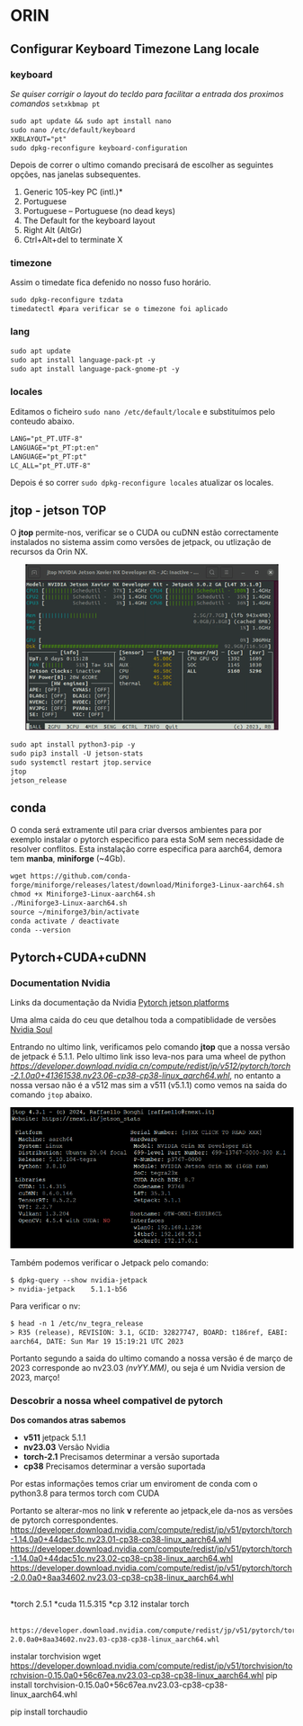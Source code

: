 # ORIN
## Configurar Keyboard Timezone Lang locale
### keyboard
*Se quiser corrigir o layout do tecldo para facilitar a entrada dos proximos comandos* `setxkbmap pt` 
``` shell
sudo apt update && sudo apt install nano
sudo nano /etc/default/keyboard
XKBLAYOUT="pt"
sudo dpkg-reconfigure keyboard-configuration
```
Depois de correr o ultimo comando precisará de escolher as seguintes opções, nas janelas subsequentes.
1.	Generic 105-key PC (intl.)*
2.	Portuguese
3.	Portuguese – Portuguese (no dead keys)
4.	The Default for the keyboard layout
5.	Right Alt (AltGr)
6.	Ctrl+Alt+del to terminate X <YES>

### timezone
Assim o timedate fica defenido no nosso fuso horário. 
``` shell
sudo dpkg-reconfigure tzdata
timedatectl #para verificar se o timezone foi aplicado
```
### lang
``` shell
sudo apt update
sudo apt install language-pack-pt -y
sudo apt install language-pack-gnome-pt -y
```
### locales
Editamos o ficheiro `sudo nano /etc/default/locale` e substituímos pelo conteudo abaixo. 
``` shell
LANG="pt_PT.UTF-8"
LANGUAGE="pt_PT:pt:en"
LANGUAGE="pt_PT:pt"
LC_ALL="pt_PT.UTF-8"
```
Depois é so correr `sudo dpkg-reconfigure locales` atualizar os locales.

## jtop - jetson TOP
O **jtop** permite-nos, verificar se o CUDA ou cuDNN estão correctamente instalados no sistema assim como versões de jetpack, ou utlização de recursos da Orin NX.
<div align="center">
  <img src="jtop.gif" alt="Logo do Projeto" width="450">
</div>

``` shell
sudo apt install python3-pip -y
sudo pip3 install -U jetson-stats
sudo systemctl restart jtop.service
jtop
jetson_release
```
## conda
O conda será extramente util para criar dversos ambientes para por exemplo instalar o pytorch especifico para esta SoM sem necessidade de resolver conflitos.
Esta instalação corre especifica para aarch64, demora tem **manba**, **miniforge** (~4Gb).
``` shell
wget https://github.com/conda-forge/miniforge/releases/latest/download/Miniforge3-Linux-aarch64.sh
chmod +x Miniforge3-Linux-aarch64.sh
./Miniforge3-Linux-aarch64.sh
source ~/miniforge3/bin/activate
conda activate / deactivate
conda --version
```

## Pytorch+CUDA+cuDNN

### Documentation Nvidia

Links da documentação da Nvidia [Pytorch jetson platforms](https://docs.nvidia.com/deeplearning/frameworks/install-pytorch-jetson-platform/index.html) 

Uma alma caida do ceu que detalhou toda a compatiblidade de versões [Nvidia Soul](https://forums.developer.nvidia.com/t/pytorch-for-jetson/72048)

Entrando no ultimo link, verificamos pelo comando **jtop** que a nossa versão de jetpack é 5.1.1. Pelo ultimo link isso leva-nos para uma wheel de python *https://developer.download.nvidia.cn/compute/redist/jp/v512/pytorch/torch-2.1.0a0+41361538.nv23.06-cp38-cp38-linux_aarch64.whl*, no entanto a nossa versao não é a v512 mas sim a v511 (v5.1.1) como vemos na saida do comando `jtop` abaixo.

<div align="center">
  <img src="jtop_zedBox.png" alt="Logo do Projeto" width="650">
</div>

Também podemos verificar o Jetpack pelo comando: 
``` shell
$ dpkg-query --show nvidia-jetpack
> nvidia-jetpack	5.1.1-b56
```

Para verificar o nv:
``` shell
$ head -n 1 /etc/nv_tegra_release
> R35 (release), REVISION: 3.1, GCID: 32827747, BOARD: t186ref, EABI: aarch64, DATE: Sun Mar 19 15:19:21 UTC 2023
```
Portanto segundo a saida do ultimo comando a nossa versão é de março de 2023 corresponde ao nv23.03 *(nvYY.MM)*, ou seja é um Nvidia version de 2023, março!

### Descobrir a nossa wheel compativel de pytorch
**Dos comandos atras sabemos** 
 - **v511**       jetpack 5.1.1
 - **nv23.03**    Versão Nvidia
 - **torch-2.1**  Precisamos determinar a versão suportada
 - **cp38**       Precisamos determinar a versão suportada

Por estas informações temos criar um enviroment de conda com o python3.8 para termos torch com CUDA

Portanto se alterar-mos no link **v** referente ao jetpack,ele da-nos as versões de pytorch correspondentes. 
https://developer.download.nvidia.com/compute/redist/jp/v51/pytorch/torch-1.14.0a0+44dac51c.nv23.01-cp38-cp38-linux_aarch64.whl
https://developer.download.nvidia.com/compute/redist/jp/v51/pytorch/torch-1.14.0a0+44dac51c.nv23.02-cp38-cp38-linux_aarch64.whl
https://developer.download.nvidia.com/compute/redist/jp/v51/pytorch/torch-2.0.0a0+8aa34602.nv23.03-cp38-cp38-linux_aarch64.whl
##

*torch 2.5.1
*cuda 11.5.315
*cp 3.12
instalar torch 
``` shell
  
https://developer.download.nvidia.com/compute/redist/jp/v51/pytorch/torch-2.0.0a0+8aa34602.nv23.03-cp38-cp38-linux_aarch64.whl
```
instalar torchvision
wget https://developer.download.nvidia.com/compute/redist/jp/v51/torchvision/torchvision-0.15.0a0+56c67ea.nv23.03-cp38-cp38-linux_aarch64.whl
pip install torchvision-0.15.0a0+56c67ea.nv23.03-cp38-cp38-linux_aarch64.whl

pip install torchaudio
